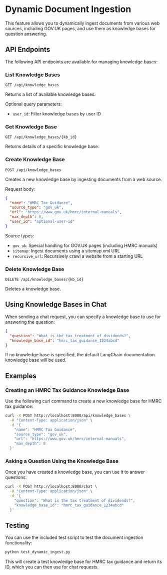 # Dynamic Document Ingestion

This feature allows you to dynamically ingest documents from various web sources, including GOV.UK pages, and use them as knowledge bases for question answering.

## API Endpoints

The following API endpoints are available for managing knowledge bases:

### List Knowledge Bases

```
GET /api/knowledge_bases
```

Returns a list of available knowledge bases.

Optional query parameters:
- `user_id`: Filter knowledge bases by user ID

### Get Knowledge Base

```
GET /api/knowledge_bases/{kb_id}
```

Returns details of a specific knowledge base.

### Create Knowledge Base

```
POST /api/knowledge_bases
```

Creates a new knowledge base by ingesting documents from a web source.

Request body:
```json
{
  "name": "HMRC Tax Guidance",
  "source_type": "gov_uk",
  "url": "https://www.gov.uk/hmrc/internal-manuals",
  "max_depth": 8,
  "user_id": "optional-user-id"
}
```

Source types:
- `gov_uk`: Special handling for GOV.UK pages (including HMRC manuals)
- `sitemap`: Ingest documents using a sitemap.xml URL
- `recursive_url`: Recursively crawl a website from a starting URL

### Delete Knowledge Base

```
DELETE /api/knowledge_bases/{kb_id}
```

Deletes a knowledge base.

## Using Knowledge Bases in Chat

When sending a chat request, you can specify a knowledge base to use for answering the question:

```json
{
  "question": "What is the tax treatment of dividends?",
  "knowledge_base_id": "hmrc_tax_guidance_1234abcd"
}
```

If no knowledge base is specified, the default LangChain documentation knowledge base will be used.

## Examples

### Creating an HMRC Tax Guidance Knowledge Base

Use the following curl command to create a new knowledge base for HMRC tax guidance:

```bash
curl -X POST http://localhost:8080/api/knowledge_bases \
  -H "Content-Type: application/json" \
  -d '{
    "name": "HMRC Tax Guidance",
    "source_type": "gov_uk",
    "url": "https://www.gov.uk/hmrc/internal-manuals",
    "max_depth": 8
  }'
```

### Asking a Question Using the Knowledge Base

Once you have created a knowledge base, you can use it to answer questions:

```bash
curl -X POST http://localhost:8080/chat \
  -H "Content-Type: application/json" \
  -d '{
    "question": "What is the tax treatment of dividends?",
    "knowledge_base_id": "hmrc_tax_guidance_1234abcd"
  }'
```

## Testing

You can use the included test script to test the document ingestion functionality:

```bash
python test_dynamic_ingest.py
```

This will create a test knowledge base for HMRC tax guidance and return its ID, which you can then use for chat requests.